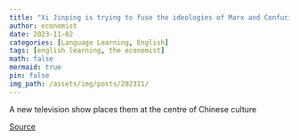 ```yaml
---
title: "Xi Jinping is trying to fuse the ideologies of Marx and Confucius"
author: economist
date: 2023-11-02
categories: [Language Learning, English]
tags: [english learning, the economist]
math: false
mermaid: true
pin: false
img_path: /assets/img/posts/202311/
---
```




A new television show places them at the centre of Chinese culture







[Source](https://www.economist.com/china/2023/11/02/xi-jinping-is-trying-to-fuse-the-ideologies-of-marx-and-confucius)



